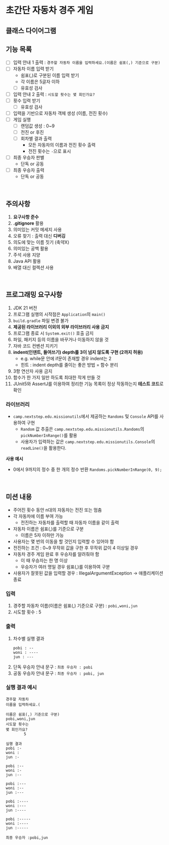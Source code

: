 # 초간단 자동차 경주 게임

## 클래스 다이어그램

## 기능 목록

- [ ] 입력 안내 1 출력 : `경주할 자동차 이름을 입력하세요.(이름은 쉼표(,) 기준으로 구분)`
- [ ] 자동차 이름 입력 받기
    - 쉼표(,)로 구분된 이름 입력 받기
    - 각 이름은 5글자 이하
    - [ ] 유효성 검사
- [ ] 입력 안내 2 출력 : `시도할 횟수는 몇 회인가요?`
- [ ] 횟수 입력 받기
    - [ ] 유효성 검사
- [ ] 입력을 기반으로 자동차 객체 생성 (이름, 전진 횟수)
- [ ] 게임 실행
    - [ ] 랜덤값 생성 : 0~9
    - [ ] 전진 or 후진
    - [ ] 회차별 결과 출력
        - 모든 자동차의 이름과 전진 횟수 출력
        - 전진 횟수는 `-`으로 표시
- [ ] 최종 우승자 판별
    - 단독 or 공동
- [ ] 최종 우승자 출력
    - 단독 or 공동

<br>

## 주의사항

1. **요구사항 준수**
2. **.gitignore** 활용
3. 의미있는 커밋 메세지 사용
4. 오류 찾기 : 출력 대신 **디버깅**
5. 의도에 맞는 이름 짓기 (축약X)
6. 의미있는 공백 활용
7. 주석 사용 지양
8. Java API 활용
9. 배열 대신 컬렉션 사용

<br>

## 프로그래밍 요구사항

1. JDK 21 버전
2. 프로그램 실행의 시작점은 `Application`의 `main()`
3. `build.gradle` 파일 변경 불가
4. **제공된 라이브러리 이외의 외부 라이브러리 사용 금지**
5. 프로그램 종료 시 `System.exit()` 호출 금지
6. 파일, 패키지 등의 이름을 바꾸거나 이동하지 않을 것
7. 자바 코드 컨벤션 지키기
8. **indent(인덴트, 들여쓰기) depth를 3이 넘지 않도록 구현 (2까지 허용)**
    - e.g. while문 안에 if문이 존재할 경우 indent는 2
    - 힌트 : indent depth를 줄이는 좋은 방법 = 함수 분리
9. 3항 연산자 사용 금지
10. 함수가 한 가지 일만 하도록 최대한 작게 만들 것
11. JUnit5와 AssertJ를 이용하여 정리한 기능 목록이 정상 작동하는지 **테스트 코드**로 확인

### 라이브러리

- `camp.nextstep.edu.missionutils`에서 제공하는 `Randoms` 및 `Console` API를 사용하여 구현
    - `Random` 값 추출은 `camp.nextstep.edu.missionutils.Randoms`의 `pickNumberInRange()`를 활용
    - 사용자가 입력하는 값은 `camp.nextstep.edu.missionutils.Console`의 `readLine()`을 활용한다.

**사용 예시**

- 0에서 9까지의 정수 중 한 개의 정수 반환
  `Randoms.pickNumberInRange(0, 9);`

<br>

## 미션 내용

- 주어진 횟수 동안 n대의 자동차는 전진 또는 멈춤
- 각 자동차에 이름 부여 가능
    - 전진하는 자동차를 출력할 때 자동차 이름을 같이 출력
- 자동차 이름은 쉼표(,)를 기준으로 구분
    - 이름은 5자 이하만 가능
- 사용자는 몇 번의 이동을 할 것인지 입력할 수 있어야 함
- 전진하는 조건 : 0~9 무작위 값을 구한 후 무작위 값이 4 이상일 경우
- 자동차 경주 게임 완료 후 우승자를 알려줘야 함
    - 이 때 우승자는 한 명 이상
    - 우승자가 여러 명일 경우 쉼표(,)를 이용하여 구분
- 사용자가 잘못된 값을 입력할 경우 : IllegalArgumentException → 애플리케이션 종료

### 입력

1. 경주할 자동차 이름(이름은 쉼표(,) 기준으로 구분) : `pobi,woni,jun`
2. 시도할 횟수 : 5

### 출력

1. 차수별 실행 결과
    ```
    pobi : --
    woni : ----
    jun : ---
    ```
2. 단독 우승자 안내 문구 : `최종 우승자 : pobi`
3. 공동 우승자 안내 문구 : `최종 우승자 : pobi, jun`

### 실행 결과 예시

```
경주할 자동차
이름을 입력하세요.(

이름은 쉼표(,) 기준으로 구분)
pobi,woni,jun
시도할 횟수는
몇 회인가요?
        5

실행 결과
pobi :-
woni :
jun :-

pobi :--
woni :-
jun :--

pobi :---
woni :--
jun :---

pobi :----
woni :---
jun :----

pobi :-----
woni :----
jun :-----

최종 우승자 :pobi,jun
```